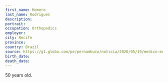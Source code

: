 ```yaml
---
first_name: Homero
last_name: Rodrigues
description: 
portrait: 
occupation: Orthopedics
employer: 
city: Recife
province: 
country: Brazil
source: https://g1.globo.com/pe/pernambuco/noticia/2020/05/19/medico-morre-com-covid-19-no-grande-recife-um-soldado-da-saude-abatido-em-batalha-diz-viuva.ghtml
birth_date: 
death_date: 
---
```


50 years old.